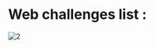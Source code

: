 # Web challenges list :


![2](https://user-images.githubusercontent.com/58823465/151814586-c2ea1add-a2b2-4cdb-aac4-18b44a4ee2dc.png)

